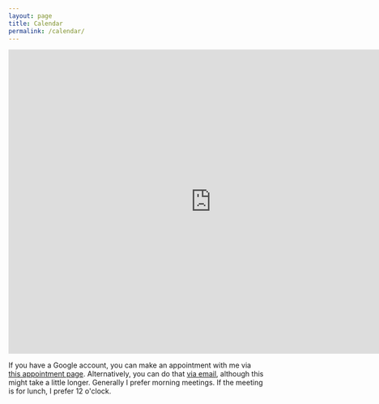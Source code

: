 ```yaml
---
layout: page
title: Calendar
permalink: /calendar/
---
```


<iframe src="https://calendar.google.com/calendar/embed?showTitle=0&amp;height=600&amp;wkst=2&amp;bgcolor=%23FFFFFF&amp;src=alex%40gavruskin.com&amp;color=%23182C57&amp;src=en-gb.ch%23holiday%40group.v.calendar.google.com&amp;color=%238C500B&amp;src=g2fpq3d9nho869phomqurbgnkg%40group.calendar.google.com&amp;color=%235229A3&amp;ctz=Europe%2FZurich" style="border-width:0" width="800" height="600" frameborder="0" scrolling="no"></iframe>

If you have a Google account, you can make an appointment with me via <a href="https://calendar.google.com/calendar/selfsched?sstoken=UUJYbE0zV0RKc2FffGRlZmF1bHR8ZTgxNWM3ZDdlYjcxNWU2N2VjNDUwYTFmYTdlZTAxODI">this appointment page</a>.
Alternatively, you can do that <a href="mailto:alex@gavruskin.com?subject=Appointment">via email</a>, although this might take a little longer.
Generally I prefer morning meetings. If the meeting is for lunch, I prefer 12 o'clock.


